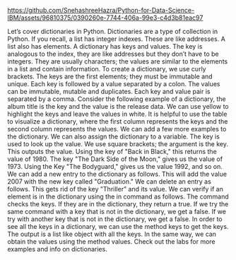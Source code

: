 

https://github.com/SnehashreeHazra/Python-for-Data-Science-IBM/assets/96810375/0390260e-7744-406a-99e3-c4d3b81eac97



Let’s cover dictionaries in Python. Dictionaries are a type of collection in Python.
If you recall, a list has integer indexes. These are like addresses.
A list also has elements. A dictionary has keys and values.
The key is analogous to the index, they are like addresses but they don’t have to be
integers. They are usually characters; the values are
similar to the elements in a list and contain information.
To create a dictionary, we use curly brackets. The keys are the first elements; they must
be immutable and unique. Each key is followed by a value separated
by a colon. The values can be immutable, mutable and duplicates.
Each key and value pair is separated by a comma.
Consider the following example of a dictionary, the album title is the key and the value is
the release data. We can use yellow to highlight the keys and
leave the values in white. It is helpful to use the table to visualize
a dictionary, where the first column represents the keys and the second column represents
the values. We can add a few more examples to the dictionary.
We can also assign the dictionary to a variable. The key is used to look up the value. We use
square brackets; the argument is the key. This outputs the value.
Using the key of "Back in Black," this returns the value of 1980.
The key "The Dark Side of the Moon," gives us the value of 1973.
Using the Key "The Bodyguard," gives us the value 1992, and so on.
We can add a new entry to the dictionary as follows.
This will add the value 2007 with the new key called "Graduation."
We can delete an entry as follows. This gets rid of the key "Thriller" and its
value. We can verify if an element is in the dictionary
using the in command as follows. The command checks the keys. If they are in
the dictionary, they return a true. If we try the same command with a key that
is not in the dictionary, we get a false. If we try with another key that is not in
the dictionary, we get a false. In order to see all the keys in a dictionary,
we can use the method keys to get the keys. The output is a list like object with all
the keys. In the same way, we can obtain the values
using the method values. Check out the labs for more examples and info
on dictionaries.
